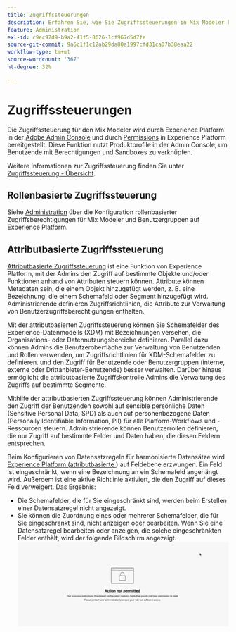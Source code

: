 ```yaml
---
title: Zugriffssteuerungen
description: Erfahren Sie, wie Sie Zugriffssteuerungen in Mix Modeler konfigurieren.
feature: Administration
exl-id: c9ec97d9-b9a2-41f5-8626-1cf967d5d7fe
source-git-commit: 9a6c1f1c12ab29da80a1997cfd31ca07b38eaa22
workflow-type: tm+mt
source-wordcount: '367'
ht-degree: 32%

---
```


# Zugriffssteuerungen

Die Zugriffssteuerung für den Mix Modeler wird durch Experience Platform in der [Adobe Admin Console](https://adminconsole.adobe.com/) und durch [Permissions](https://experienceleague.adobe.com/de/docs/experience-platform/access-control/home#platform-permissions) in Experience Platform bereitgestellt. Diese Funktion nutzt Produktprofile in der Admin Console, um Benutzende mit Berechtigungen und Sandboxes zu verknüpfen.

Weitere Informationen zur Zugriffssteuerung finden Sie unter [Zugriffssteuerung - Übersicht](https://experienceleague.adobe.com/de/docs/experience-platform/access-control/home).

## Rollenbasierte Zugriffssteuerung

Siehe [Administration](../main-guide/administration.md) über die Konfiguration rollenbasierter Zugriffsberechtigungen für Mix Modeler und Benutzergruppen auf Experience Platform.

## Attributbasierte Zugriffssteuerung

[Attributbasierte Zugriffssteuerung](https://experienceleague.adobe.com/de/docs/experience-platform/access-control/abac/overview) ist eine Funktion von Experience Platform, mit der Admins den Zugriff auf bestimmte Objekte und/oder Funktionen anhand von Attributen steuern können. Attribute können Metadaten sein, die einem Objekt hinzugefügt werden, z. B. eine Bezeichnung, die einem Schemafeld oder Segment hinzugefügt wird. Administrierende definieren Zugriffsrichtlinien, die Attribute zur Verwaltung von Benutzerzugriffsberechtigungen enthalten.

Mit der attributbasierten Zugriffssteuerung können Sie Schemafelder des Experience-Datenmodells (XDM) mit Bezeichnungen versehen, die Organisations- oder Datennutzungsbereiche definieren. Parallel dazu können Admins die Benutzeroberfläche zur Verwaltung von Benutzenden und Rollen verwenden, um Zugriffsrichtlinien für XDM-Schemafelder zu definieren. und den Zugriff für Benutzende oder Benutzergruppen (interne, externe oder Drittanbieter-Benutzende) besser verwalten. Darüber hinaus ermöglicht die attributbasierte Zugriffskontrolle Admins die Verwaltung des Zugriffs auf bestimmte Segmente.

Mithilfe der attributbasierten Zugriffssteuerung können Administrierende den Zugriff der Benutzenden sowohl auf sensible persönliche Daten (Sensitive Personal Data, SPD) als auch auf personenbezogene Daten (Personally Identifiable Information, PII) für alle Platform-Workflows und -Ressourcen steuern. Administrierende können Benutzerrollen definieren, die nur Zugriff auf bestimmte Felder und Daten haben, die diesen Feldern entsprechen.

Beim Konfigurieren von Datensatzregeln für harmonisierte Datensätze wird [ Experience Platform (attributbasierte ](https://experienceleague.adobe.com/de/docs/experience-platform/access-control/abac/overview)) auf Feldebene erzwungen. Ein Feld ist eingeschränkt, wenn eine Bezeichnung an ein Schemafeld angehängt wird. Außerdem ist eine aktive Richtlinie aktiviert, die den Zugriff auf dieses Feld verweigert. Das Ergebnis:

* Die Schemafelder, die für Sie eingeschränkt sind, werden beim Erstellen einer Datensatzregel nicht angezeigt.
* Sie können die Zuordnung eines oder mehrerer Schemafelder, die für Sie eingeschränkt sind, nicht anzeigen oder bearbeiten. Wenn Sie eine Datensatzregel bearbeiten oder anzeigen, die solche eingeschränkten Felder enthält, wird der folgende Bildschirm angezeigt.
  ![Aktion nicht zulässig](/help/assets/action-not-permitted.png)
